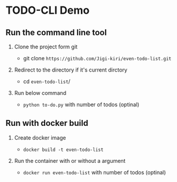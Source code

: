 # TODO-CLI Demo

## Run the command line tool

1. Clone the project form git
    * git clone `https://github.com/Jigi-kiri/even-todo-list.git`

2. Redirect to the directory if it's current dirctory
    * cd `even-todo-list`/

3. Run below command
    * `python to-do.py` with number of todos (optinal)

## Run with docker build

1. Create docker image
    * `docker build -t even-todo-list`

2. Run the container with or without a argument
    * `docker run even-todo-list` with number of todos (optinal)
